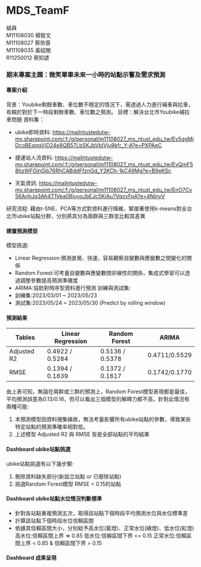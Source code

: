 # MDS_TeamF

組員 </br>
M11108030 楊智文 </br>
M11108027 蔡欣蓉 </br>
M11108035 黃紹閔 </br>
R11250012 蔡知諺 </br>

### 期末專案主題：微笑單車未來一小時的站點示警及需求預測
#### 專案介紹
背景：Youbike剩餘車數、車位數不穩定的情況下，需透過人力進行補車與拉車，有賴於對於下一時段剩餘車數、車位數之預測。
目標：解決台北市Youbike補拉車問題
資料集：
- ubike即時資料:
  https://mailntustedutw-my.sharepoint.com/:f:/g/personal/m11108027_ms_ntust_edu_tw/Ev5ggMiDcoBEqqgVjD24e8QB57LbSKJbVblVju9kfr_Y-A?e=PXPAeC

- 捷運站人流資料:
  https://mailntustedutw-my.sharepoint.com/:f:/g/personal/m11108027_ms_ntust_edu_tw/EvQmF58hzWFOinGjb76RhCABddFfznGd_Y2KCh-1kC49Mg?e=B9eKSc

- 天氣資訊:
  https://mailntustedutw-my.sharepoint.com/:f:/g/personal/m11108027_ms_ntust_edu_tw/EnO7Cy56AnhJq3Ah4T1Vea0BjuyoJbEJc5KiAu7VqzvFpA?e=4NInyV

研究流程: 藉由t-SNE、PCA等方式對資料進行降維，緊接著使用k-means對全台北市ubike站點分群，分別將其分為兩群與三群並比較其差異

#### 建置預測模型
模型挑選: 
- Linear Regression:預測直覺、快速，容易觀察自變數與應變數之間變化的關係
- Random Forest:可考量自變數與應變數間非線性的關係，集成式學習可以透過調整參數提高預測準確度
- ARIMA:協助對時序型資料進行預測
訓練與測試集:
- 訓練集:2023/03/01 ~ 2023/05/23
- 測試集:2023/05/24 ~ 2023/05/30 (Predict by rolling window)

#### 預測結果
| Tables        |Linear Regression |  Random Forest  |     ARIMA     |
| ------------- | ---------------- | --------------- | ------------- |
| Adjusted R2   | 0.4922 / 0.5284  | 0.5136 / 0.5378 | 0.4711/0.5529 |
| RMSE          | 0.1394 / 0.1639  | 0.1372 / 0.1617 | 0.1742/0.1770 |

由上表可知，無論在兩群或三群的預測上，Random Forest模型表現都是最佳，平均預測誤差為0.13/0.16，但可以看出三個模型的解釋力都不高，針對此情況有兩種可能:
1. 本預測模型因資料搜集緣故，無法考量影響所有ubike站點的參數，導致某些特定站點的預測準確率相對低。
2. 上述模型 Adjusted R2 與 RMSE 皆是全部站點的平均結果

#### Dashboard ubike站點挑選
ubike站點挑選有以下幾步驟:
1. 刪除資料缺失部分(新設立站點 or 已廢除站點)
2. 挑選Random Forest模型 RMSE < 0.15的站點

#### Dashboard ubike站點水位情況判斷標準
- 針對各站點重複預測五次，取得該站點下個時段平均預測水位與水位標準差
- 計算該站點下個時段水位信賴區間
- 依據其信賴區間大小，分別給予高水位(藍燈)、正常水位(綠燈)、低水位(紅燈)
  高水位:信賴區間上界 => 0.85
  低水位:信賴區間下界 <= 0.15
  正常水位:信賴區間上界 < 0.85 & 信賴區間下界 > 0.15

#### Dashboard 成果呈現
